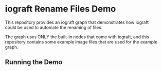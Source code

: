# iograft Rename Files Demo

This repository provides an iograft graph that demonstrates how iograft could be used to automate the renaming of files.

The graph uses ONLY the built-in nodes that come with iograft, and this repository contains some example image files that are used for the example graph.

## Running the Demo
